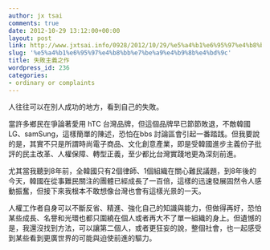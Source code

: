 ```yaml
---
author: jx tsai
comments: true
date: 2012-10-29 13:12:00+00:00
layout: post
link: http://www.jxtsai.info/0928/2012/10/29/%e5%a4%b1%e6%95%97%e4%b8%bb%e7%be%a9%e4%b9%8b%e4%bd%9c/
slug: '%e5%a4%b1%e6%95%97%e4%b8%bb%e7%be%a9%e4%b9%8b%e4%bd%9c'
title: 失敗主義之作
wordpress_id: 236
categories:
- ordinary or complaints
---
```


人往往可以在別人成功的地方，看到自己的失敗。  
  
當許多鄉民在爭論著愛用 hTC 台灣品牌，但這個品牌早已節節敗退，不敵韓國LG、samSung，這樣簡單的陳述，恐怕在bbs 討論區會引起一番踏践。但我要說的是，其實不只是所謂時尚電子商品、文化創意產業，即是受韓國進步主義份子批評的民主改革、人權保障、轉型正義，至少都比台灣實踐地更為深刻前進。  
  
尤其當我聽到8年前，全韓國只有2個律師、1個組織在關心難民議題，到8年後的今天，韓國在從事難民關注的團體已經成長了一百倍，這樣的迅速發展固然令人感動振奮，但接下來我根本不敢想像台灣也會有這樣光景的一天。  
  
人權工作者自身可以不斷反省、精進、強化自己的知識與能力，但做得再好，恐怕某些成長、名譽和光環也都只圍繞在個人或者再大不了單一組織的身上。但遺憾的是，我還沒找到方法，可以讓第二個人，或者更狂妄的說，整個社會，也一起感受到某些看到更廣世界的可能與迫使前進的驅力。  
  
  

